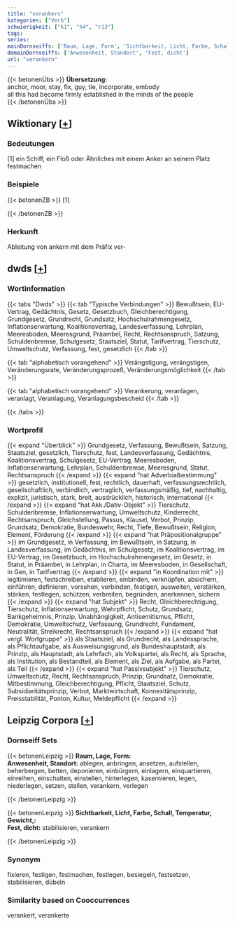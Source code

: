 ```yaml
---
title: "verankern"
kategorien: ["Verb"]
schwierigkeit: ["k1", "h4", "r13"]
tags:
series:
mainDornseiffs: ['Raum, Lage, Form', 'Sichtbarkeit, Licht, Farbe, Schall, Temperatur, Gewicht,']
domainDornseiffs: ['Anwesenheit, Standort', 'Fest, dicht']
url: "verankern"
---
```


{{< betonenÜbs >}}
**Übersetzung:**  
anchor, moor, stay, fix, guy, tie, incorporate, embody  
all this had become firmly established in  the minds of the people  
{{< /betonenÜbs >}}

## Wiktionary [[+](https://de.wiktionary.org/wiki/verankern)]

### Bedeutungen
[1] ein Schiff, ein Floß oder Ähnliches mit einem Anker an seinem Platz festmachen  

### Beispiele
{{< betonenZB >}}
[1]  

{{< /betonenZB >}}
### Herkunft
Ableitung von ankern mit dem Präfix ver-  



## dwds [[+](https://www.dwds.de/wb/verankern)]

### Wortinformation
{{< tabs "Dwds" >}}
{{< tab "Typische Verbindungen" >}}
Bewußtsein, EU-Vertrag, Gedächtnis, Gesetz, Gesetzbuch, Gleichberechtigung, Grundgesetz, Grundrecht, Grundsatz, Hochschulrahmengesetz, Inflationserwartung, Koalitionsvertrag, Landesverfassung, Lehrplan, Meeresboden, Meeresgrund, Präambel, Recht, Rechtsanspruch, Satzung, Schuldenbremse, Schulgesetz, Staatsziel, Statut, Tarifvertrag, Tierschutz, Umweltschutz, Verfassung, fest, gesetzlich
{{< /tab >}}

{{< tab "alphabetisch vorangehend" >}}
Verängstigung, verängstigen, Veränderungsrate, Veränderungsprozeß, Veränderungsmöglichkeit
{{< /tab >}}

{{< tab "alphabetisch vorangehend" >}}
Verankerung, veranlagen, veranlagt, Veranlagung, Veranlagungsbescheid
{{< /tab >}}

{{< /tabs >}}

### Wortprofil
{{< expand "Überblick" >}} Grundgesetz, Verfassung, Bewußtsein, Satzung, Staatsziel, gesetzlich, Tierschutz, fest, Landesverfassung, Gedächtnis, Koalitionsvertrag, Schulgesetz, EU-Vertrag, Meeresboden, Inflationserwartung, Lehrplan, Schuldenbremse, Meeresgrund, Statut, Rechtsanspruch {{< /expand >}}
{{< expand "hat Adverbialbestimmung" >}} gesetzlich, institutionell, fest, rechtlich, dauerhaft, verfassungsrechtlich, gesellschaftlich, verbindlich, vertraglich, verfassungsmäßig, tief, nachhaltig, explizit, juristisch, stark, breit, ausdrücklich, historisch, international {{< /expand >}}
{{< expand "hat Akk./Dativ-Objekt" >}} Tierschutz, Schuldenbremse, Inflationserwartung, Umweltschutz, Kinderrecht, Rechtsanspruch, Gleichstellung, Passus, Klausel, Verbot, Prinzip, Grundsatz, Demokratie, Bundeswehr, Recht, Tiefe, Bewußtsein, Religion, Element, Förderung {{< /expand >}}
{{< expand "hat Präpositionalgruppe" >}} im Grundgesetz, in Verfassung, im Bewußtsein, in Satzung, in Landesverfassung, im Gedächtnis, im Schulgesetz, im Koalitionsvertrag, im EU-Vertrag, im Gesetzbuch, im Hochschulrahmengesetz, im Gesetz, in Statut, in Präambel, in Lehrplan, in Charta, im Meeresboden, in Gesellschaft, in Gen, in Tarifvertrag {{< /expand >}}
{{< expand "in Koordination mit" >}} legitimieren, festschreiben, etablieren, einbinden, verknüpfen, absichern, einführen, definieren, vorsehen, verbinden, festigen, ausweiten, verstärken, stärken, festlegen, schützen, verbreiten, begründen, anerkennen, sichern {{< /expand >}}
{{< expand "hat Subjekt" >}} Recht, Gleichberechtigung, Tierschutz, Inflationserwartung, Wehrpflicht, Schutz, Grundsatz, Bankgeheimnis, Prinzip, Unabhängigkeit, Antisemitismus, Pflicht, Demokratie, Umweltschutz, Verfassung, Grundrecht, Fundament, Neutralität, Streikrecht, Rechtsanspruch {{< /expand >}}
{{< expand "hat vergl. Wortgruppe" >}} als Staatsziel, als Grundrecht, als Landessprache, als Pflichtaufgabe, als Ausweisungsgrund, als Bundeshauptstadt, als Prinzip, als Hauptstadt, als Lehrfach, als Volkspartei, als Recht, als Sprache, als Institution, als Bestandteil, als Element, als Ziel, als Aufgabe, als Partei, als Teil {{< /expand >}}
{{< expand "hat Passivsubjekt" >}} Tierschutz, Umweltschutz, Recht, Rechtsanspruch, Prinzip, Grundsatz, Demokratie, Mitbestimmung, Gleichberechtigung, Pflicht, Staatsziel, Schutz, Subsidiaritätsprinzip, Verbot, Marktwirtschaft, Konnexitätsprinzip, Preisstabilität, Ponton, Kultur, Meldepflicht {{< /expand >}}

## Leipzig Corpora [[+](https://corpora.uni-leipzig.de/en/res?word=verankern&corpusId=deu_newscrawl-public_2018)]

### Dornseiff Sets
{{< betonenLeipzig >}}
**Raum, Lage, Form:**  
**Anwesenheit, Standort:** ablegen, anbringen, ansetzen, aufstellen, beherbergen, betten, deponieren, einbürgern, einlagern, einquartieren, einreihen, einschalten, einstellen, hinterlegen, kasernieren, legen, niederlegen, setzen, stellen, verankern, verlegen  

{{< /betonenLeipzig >}}


{{< betonenLeipzig >}}
**Sichtbarkeit, Licht, Farbe, Schall, Temperatur, Gewicht,:**  
**Fest, dicht:** stabilisieren, verankern  

{{< /betonenLeipzig >}}

### Synonym
fixieren, festigen, festmachen, festlegen, besiegeln, festsetzen, stabilisieren, dübeln


### Similarity based on Cooccurrences
verankert, verankerte

